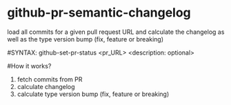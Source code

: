 # github-pr-semantic-changelog
load all commits for a given pull request URL and calculate the changelog as well as the type version bump (fix, feature or breaking)

#SYNTAX:
github-set-pr-status <yourGithubUserTokenHere> <pr_URL> <state> <description: optional>

#How it works?

1. fetch commits from PR
2. calculate changelog
3. calculate type version bump (fix, feature or breaking)
<!-- 4. If there is an invalid commit message, show a summary of how many of the commits could not be parsed -->
